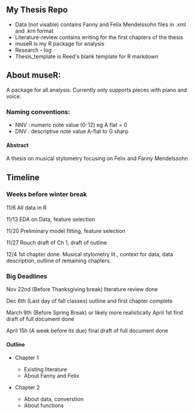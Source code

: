 ## My Thesis Repo

* Data (not visable) contains Fanny and Felix Mendelssohn files in .xml and .krn format
* Literature-review contains writing for the first chapters of the thesis
* museR is my R package for analysis
* Research - log 
* Thesis_template is Reed's blank template for R markdown

## About museR:

A package for all analysis. Currently only supports pieces with piano and voice. 

### Naming conventions: 

* NNV : numeric note value (0-12) eg A flat = 0
* DNV : descriptive note value A-flat to G sharp


#### Abstract
 A thesis on musical stylometry focusing on Felix and Fanny Mendelssohn


## Timeline
### Weeks before winter break

11/6 All data in R

11/13 EDA on Data, feature selection

11/20 Preliminary model fitting, feature selection

11/27 Rouch draft of Ch 1, draft of outline

12/4 1st chapter done. Musical stylometry lit., context for data, data description, outline of remaining chapters. 


### Big Deadlines
Nov 22nd (Before Thanksgiving break) literature review done

Dec 6th (Last day of fall classes) outline and first chapter complete

March 9th (Before Spring Break) or likely more realistically April 1st first draft of full document done

April 15h (A week before its due) final draft of full document done

#### Outline

* Chapter 1
  + Existing literature
  + About Fanny and Felix
  
  
* Chapter 2
  + About data, converstion
  + About functions






